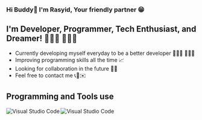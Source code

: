 ### Hi Buddy👋 I'm Rasyid, Your friendly partner 😁

## I'm Developer, Programmer, Tech Enthusiast, and Dreamer! 🧑🏽‍💻 👨🏽‍💻
- Currently developing myself everyday to be a better developer 🚴🏾‍♀️ 🏋🏽‍♂️ 
- Improving programming skills all the time 📈 
- Looking for collaboration in the future 👐🏽 
- Feel free to contact me 📞📲✉️

## Programming and Tools use
<img align="left" alt="Visual Studio Code" width="" src="https://img.icons8.com/fluency/48/000000/visual-studio-code-2019.png">
<img align="left" alt="Visual Studio Code" width="" src="https://img.icons8.com/color/50/000000/python.png">
